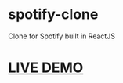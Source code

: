 # spotify-clone
Clone for Spotify built in ReactJS

# [LIVE DEMO](https://spotify-clone-d46a4.web.app/)

